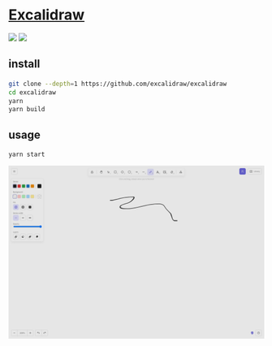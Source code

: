# [Excalidraw](https://github.com/excalidraw/excalidraw)

![](https://img.shields.io/github/license/excalidraw/excalidraw) ![](https://img.shields.io/github/last-commit/scillidan/excalidraw/master?label=last%20commit%20(fork))

## install

```sh
git clone --depth=1 https://github.com/excalidraw/excalidraw
cd excalidraw
yarn
yarn build
```

## usage

```sh
yarn start
```

![excalidraw](/_image/optWeb/excalidraw.png)
